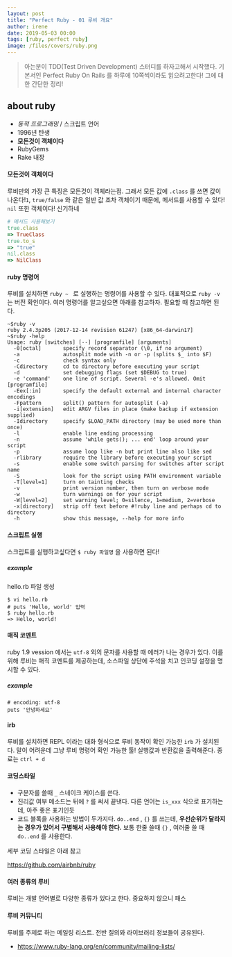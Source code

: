 ```yaml
---
layout: post
title: "Perfect Ruby - 01 루비 개요"
author: irene
date: 2019-05-03 00:00
tags: [ruby, perfect ruby]
image: /files/covers/ruby.png
---
```


> 아는분이 TDD(Test Driven Development) 스터디를 하자고해서 시작했다. 기본서인 Perfect Ruby On Rails 를 하루에 10쪽씩이라도 읽으려고한다! 그에 대한 간단한 정리! 



## about ruby

- _동적 프로그래밍_ / 스크립트 언어
- 1996년 탄생
- __모든것이 객체이다__
- RubyGems 
- Rake 내장 



#### 모든것이 객체이다

루비만의 가장 큰 특징은 모든것이 객체라는점. 그래서 모든 값에 `.class` 를 쓰면 값이 나온다!`1`, `true/false` 와 같은 일반 값 조차 객체이기 때문에, 메서드를 사용할 수 있다! `nil` 또한 객체이다! 신기하네

```ruby
# 메서드 사용해보기 
true.class
=> TrueClass
true.to_s
=> "true"
nil.class
=> NilClass
```



#### ruby 명령어 

루비를 설치하면 `ruby ~ ` 로 실행하는 명령어를 사용할 수 있다. 대표적으로 `ruby -v` 는 버전 확인이다. 여러 명령어를 알고싶으면 아래를 참고하자. 필요할 때 참고하면 된다. 

```console
~$ruby -v
ruby 2.4.3p205 (2017-12-14 revision 61247) [x86_64-darwin17]
~$ruby -help
Usage: ruby [switches] [--] [programfile] [arguments]
  -0[octal]       specify record separator (\0, if no argument)
  -a              autosplit mode with -n or -p (splits $_ into $F)
  -c              check syntax only
  -Cdirectory     cd to directory before executing your script
  -d              set debugging flags (set $DEBUG to true)
  -e 'command'    one line of script. Several -e's allowed. Omit [programfile]
  -Eex[:in]       specify the default external and internal character encodings
  -Fpattern       split() pattern for autosplit (-a)
  -i[extension]   edit ARGV files in place (make backup if extension supplied)
  -Idirectory     specify $LOAD_PATH directory (may be used more than once)
  -l              enable line ending processing
  -n              assume 'while gets(); ... end' loop around your script
  -p              assume loop like -n but print line also like sed
  -rlibrary       require the library before executing your script
  -s              enable some switch parsing for switches after script name
  -S              look for the script using PATH environment variable
  -T[level=1]     turn on tainting checks
  -v              print version number, then turn on verbose mode
  -w              turn warnings on for your script
  -W[level=2]     set warning level; 0=silence, 1=medium, 2=verbose
  -x[directory]   strip off text before #!ruby line and perhaps cd to directory
  -h              show this message, --help for more info
```



#### 스크립트 실행 

스크립트를 실행하고싶다면 `$ ruby 파일명`  을 사용하면 된다!

##### example

hello.rb 파일 생성

```console
$ vi hello.rb
# puts 'Hello, world' 입력
$ ruby hello.rb
=> Hello, world!
```



#### 매직 코멘트

ruby 1.9 vession 에서는 `utf-8` 외의 문자를 사용할 때 에러가 나는 경우가 있다. 이를 위해 루비는 매직 코멘트를 제공하는데, 소스파일 상단에 주석을 치고 인코딩 설정을 명시할 수 있다. 

##### example

```
# encoding: utf-8
puts '안녕하세요'
```



#### irb

루비를 설치하면 REPL 이라는 대화 형식으로 루비 동작이 확인 가능한 `irb` 가 설치된다. 말이 어려운데 그냥 루비 명령어 확인 가능한 툴!  실행값과 반환값을 출력해준다. 종료는 `ctrl + d`



#### 코딩스타일

- 구분자를 쓸때 `_` 스네이크 케이스를 쓴다. 
- 진리값 여부 메소드는 뒤에 `?` 를 써서 끝낸다. 다른 언어는 `is_xxx` 식으로 표기하는데, 아주 좋은 표기인듯
- 코드 블록을 사용하는 방법이 두가지다. `do..end` , `{}` 를 쓰는데, __우선순위가 달라지는 경우가 있어서 구별해서 사용해야 한다.__ 보통 한줄 쓸때 `{}` , 여러줄 쓸 때 `do..end` 를 사용한다.

세부 코딩 스타일은 아래 참고

https://github.com/airbnb/ruby



#### 여러 종류의 루비

루비는 개발 언어별로 다양한 종류가 있다고 한다. 중요하지 않으니 패스



#### 루비 커뮤니티

루비를 주제로 하는 메일링 리스트. 전반 질의와 라이브러리 정보들이 공유된다. 

- <https://www.ruby-lang.org/en/community/mailing-lists/>